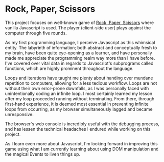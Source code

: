 # Rock, Paper, Scissors

This project focuses on well-known game of [Rock, Paper, Scissors](https://en.wikipedia.org/wiki/Rock_paper_scissors "Rock, Paper Scissors") where vanilla Javascript is used. The player (client-side user) plays against the computer through five rounds.

As my first programming language, I perceive Javascript as this whimsical entity. The labyrinth of information; both abstract and conceptually fresh to my brain, have been quite eye-opening as a learner, and have personally made me appreciate the programming realm way more than I have before. I've covered over vital data in regards to Javascript's subprograms called functions, which are highly prominent throughout the language.

 Loops and iterations have taught me plenty about handing over mundane repetition to computers, allowing for a less tedious workflow. Loops are not without their own error-prone downfalls, as I was personally faced with unintentionally coding an infinite loop. I most certainly learned my lesson after my loop proceeded running without terminating. From there, through first-hand experience, it is deemed most essential in preventing infinite loops from occurring, as my browser simultaneously lagged and became unresponsive.

The browser's web console is incredibly useful with the debugging process, and has lessen the technical headaches I endured while working on this project. 

As I learn even more about Javascript, I'm looking forward in improving this game using what I am currently learning about using DOM manipulation and the magical Events to liven things up.



